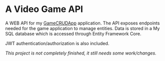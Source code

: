 # A Video Game API
A WEB API for my [GameCRUDApp](https://github.com/SrdjanNikolin/GameCRUDApp) application. The API exposes endpoints needed for the game application to manage entities. Data is stored in a My SQL database which is accessed through Entity Framework Core. 

JWT authentication/authorization is also included.

*This project is not completely finished, it still needs some work/changes.*
